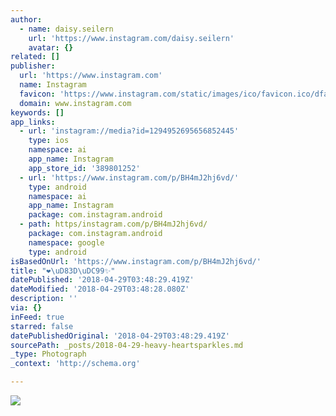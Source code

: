 ```yaml
---
author:
  - name: daisy.seilern
    url: 'https://www.instagram.com/daisy.seilern'
    avatar: {}
related: []
publisher:
  url: 'https://www.instagram.com'
  name: Instagram
  favicon: 'https://www.instagram.com/static/images/ico/favicon.ico/dfa85bb1fd63.ico'
  domain: www.instagram.com
keywords: []
app_links:
  - url: 'instagram://media?id=1294952695656852445'
    type: ios
    namespace: ai
    app_name: Instagram
    app_store_id: '389801252'
  - url: 'https://www.instagram.com/p/BH4mJ2hj6vd/'
    type: android
    namespace: ai
    app_name: Instagram
    package: com.instagram.android
  - path: https/instagram.com/p/BH4mJ2hj6vd/
    package: com.instagram.android
    namespace: google
    type: android
isBasedOnUrl: 'https://www.instagram.com/p/BH4mJ2hj6vd/'
title: "❤️\uD83D\uDC99✨"
datePublished: '2018-04-29T03:48:29.419Z'
dateModified: '2018-04-29T03:48:28.080Z'
description: ''
via: {}
inFeed: true
starred: false
datePublishedOriginal: '2018-04-29T03:48:29.419Z'
sourcePath: _posts/2018-04-29-heavy-heartsparkles.md
_type: Photograph
_context: 'http://schema.org'

---
```

![](https://scontent-iad3-1.cdninstagram.com/vp/4b680f1870f08e8bfe8dff6e5e48ab0a/5B822FEE/t51.2885-15/e35/19984938_1170447396394105_8030434876001878016_n.jpg)